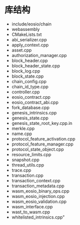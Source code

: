 # 库结构

- include/eosio/chain
- webassembly
- CMakeLists.txt
- abi_serializer.cpp
- apply_context.cpp
- asset.cpp
- authorization_manager.cpp
- block_header.cpp
- block_header_state.cpp
- block_log.cpp
- block_state.cpp
- chain_config.cpp
- chain_id_type.cpp
- controller.cpp
- eosio_contract.cpp
- eosio_contract_abi.cpp
- fork_database.cpp
- genesis_intrinsics.cpp
- genesis_state.cpp
- genesis_state_root_key.cpp.in
- merkle.cpp
- name.cpp
- protocol_feature_activation.cpp
- protocol_feature_manager.cpp
- protocol_state_object.cpp
- resource_limits.cpp
- snapshot.cpp
- thread_utils.cpp
- trace.cpp
- transaction.cpp
- transaction_context.cpp
- transaction_metadata.cpp
- wasm_eosio_binary_ops.cpp
- wasm_eosio_injection.cpp
- wasm_eosio_validation.cpp
- wasm_interface.cpp
- wast_to_wasm.cpp
- whitelisted_intrinsics.cpp"